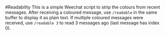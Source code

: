 #Readability
This is a simple Weechat script to strip the colours from recent messages. After receiving a coloured message, use `/readable` in the same buffer to display it as plain text. If multiple coloured messages were received, use `/readable 3` to read 3 messages ago (last message has index 0).
